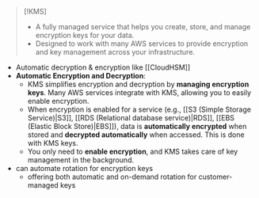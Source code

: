 
>[!KMS]
>- A fully managed service that helps you create, store, and manage encryption keys for your data.
>- Designed to work with many AWS services to provide encryption and key management across your infrastructure.

- Automatic decryption & encryption like [[CloudHSM]]
- **Automatic Encryption and Decryption**:
	- KMS simplifies encryption and decryption by **managing encryption keys**. Many AWS services integrate with KMS, allowing you to easily enable encryption.
	- When encryption is enabled for a service (e.g., [[S3 (Simple Storage Service)|S3]], [[RDS (Relational database service)|RDS]], [[EBS (Elastic Block Store)|EBS]]), data is **automatically encrypted** when stored and **decrypted automatically** when accessed. This is done with KMS keys.
	- You only need to **enable encryption**, and KMS takes care of key management in the background.
- can automate rotation for encryption keys
	- offering both automatic and on-demand rotation for customer-managed keys
